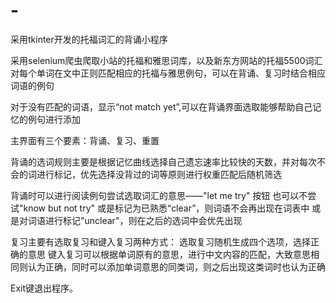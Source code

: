 # -
采用tkinter开发的托福词汇的背诵小程序

采用selenium爬虫爬取小站的托福和雅思词库，以及新东方网站的托福5500词汇
对每个单词在文中正则匹配相应的托福与雅思例句，可以在背诵、复习时结合相应词语的例句

对于没有匹配的词语，显示“not match yet”,可以在背诵界面选取能够帮助自己记忆的例句进行添加

主界面有三个要素：背诵、复习、重置

背诵的选词规则主要是根据记忆曲线选择自己遗忘速率比较快的天数，并对每次不会的词进行标记，优先选择没背过的词等原则进行权重匹配后随机筛选

背诵时可以进行阅读例句尝试选取词汇的意思——"let me try" 按钮
也可以不尝试"know but not try"
或是标记为已熟悉“clear”，则词语不会再出现在词表中
或是对词语进行标记"unclear"，则在之后的选词中会优先出现

复习主要有选取复习和键入复习两种方式：
选取复习随机生成四个选项，选择正确的意思
键入复习可以根据单词原有的意思，进行中文内容的匹配，大致意思相同则认为正确，同时可以添加单词意思的同类词，则之后出现这类词时也认为正确

Exit键退出程序。
